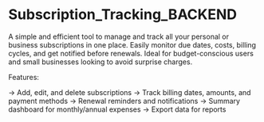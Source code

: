 # Subscription_Tracking_BACKEND
 A simple and efficient tool to manage and track all your personal or business subscriptions in one place. Easily monitor due dates, costs, billing cycles, and get notified before renewals. Ideal for budget-conscious users and small businesses looking to avoid surprise charges.

Features:

-> Add, edit, and delete subscriptions
-> Track billing dates, amounts, and payment methods
-> Renewal reminders and notifications
-> Summary dashboard for monthly/annual expenses
-> Export data for reports
